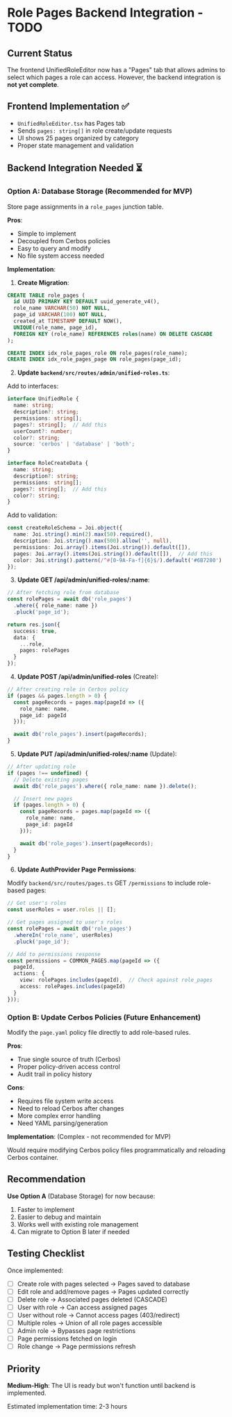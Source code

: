 # Role Pages Backend Integration - TODO

## Current Status

The frontend UnifiedRoleEditor now has a "Pages" tab that allows admins to select which pages a role can access. However, the backend integration is **not yet complete**.

## Frontend Implementation ✅

- `UnifiedRoleEditor.tsx` has Pages tab
- Sends `pages: string[]` in role create/update requests
- UI shows 25 pages organized by category
- Proper state management and validation

## Backend Integration Needed ⏳

### Option A: Database Storage (Recommended for MVP)

Store page assignments in a `role_pages` junction table.

**Pros**:
- Simple to implement
- Decoupled from Cerbos policies
- Easy to query and modify
- No file system access needed

**Implementation**:

1. **Create Migration**:
```sql
CREATE TABLE role_pages (
  id UUID PRIMARY KEY DEFAULT uuid_generate_v4(),
  role_name VARCHAR(50) NOT NULL,
  page_id VARCHAR(100) NOT NULL,
  created_at TIMESTAMP DEFAULT NOW(),
  UNIQUE(role_name, page_id),
  FOREIGN KEY (role_name) REFERENCES roles(name) ON DELETE CASCADE
);

CREATE INDEX idx_role_pages_role ON role_pages(role_name);
CREATE INDEX idx_role_pages_page ON role_pages(page_id);
```

2. **Update `backend/src/routes/admin/unified-roles.ts`**:

Add to interfaces:
```typescript
interface UnifiedRole {
  name: string;
  description?: string;
  permissions: string[];
  pages?: string[];  // Add this
  userCount?: number;
  color?: string;
  source: 'cerbos' | 'database' | 'both';
}

interface RoleCreateData {
  name: string;
  description?: string;
  permissions: string[];
  pages?: string[];  // Add this
  color?: string;
}
```

Add to validation:
```typescript
const createRoleSchema = Joi.object({
  name: Joi.string().min(2).max(50).required(),
  description: Joi.string().max(500).allow('', null),
  permissions: Joi.array().items(Joi.string()).default([]),
  pages: Joi.array().items(Joi.string()).default([]),  // Add this
  color: Joi.string().pattern(/^#[0-9A-Fa-f]{6}$/).default('#6B7280')
});
```

3. **Update GET /api/admin/unified-roles/:name**:
```typescript
// After fetching role from database
const rolePages = await db('role_pages')
  .where({ role_name: name })
  .pluck('page_id');

return res.json({
  success: true,
  data: {
    ...role,
    pages: rolePages
  }
});
```

4. **Update POST /api/admin/unified-roles** (Create):
```typescript
// After creating role in Cerbos policy
if (pages && pages.length > 0) {
  const pageRecords = pages.map(pageId => ({
    role_name: name,
    page_id: pageId
  }));

  await db('role_pages').insert(pageRecords);
}
```

5. **Update PUT /api/admin/unified-roles/:name** (Update):
```typescript
// After updating role
if (pages !== undefined) {
  // Delete existing pages
  await db('role_pages').where({ role_name: name }).delete();

  // Insert new pages
  if (pages.length > 0) {
    const pageRecords = pages.map(pageId => ({
      role_name: name,
      page_id: pageId
    }));

    await db('role_pages').insert(pageRecords);
  }
}
```

6. **Update AuthProvider Page Permissions**:

Modify `backend/src/routes/pages.ts` GET `/permissions` to include role-based pages:

```typescript
// Get user's roles
const userRoles = user.roles || [];

// Get pages assigned to user's roles
const rolePages = await db('role_pages')
  .whereIn('role_name', userRoles)
  .pluck('page_id');

// Add to permissions response
const permissions = COMMON_PAGES.map(pageId => ({
  pageId,
  actions: {
    view: rolePages.includes(pageId),  // Check against role_pages
    access: rolePages.includes(pageId)
  }
}));
```

### Option B: Update Cerbos Policies (Future Enhancement)

Modify the `page.yaml` policy file directly to add role-based rules.

**Pros**:
- True single source of truth (Cerbos)
- Proper policy-driven access control
- Audit trail in policy history

**Cons**:
- Requires file system write access
- Need to reload Cerbos after changes
- More complex error handling
- Need YAML parsing/generation

**Implementation**: (Complex - not recommended for MVP)

Would require modifying Cerbos policy files programmatically and reloading Cerbos container.

## Recommendation

**Use Option A** (Database Storage) for now because:
1. Faster to implement
2. Easier to debug and maintain
3. Works well with existing role management
4. Can migrate to Option B later if needed

## Testing Checklist

Once implemented:
- [ ] Create role with pages selected → Pages saved to database
- [ ] Edit role and add/remove pages → Pages updated correctly
- [ ] Delete role → Associated pages deleted (CASCADE)
- [ ] User with role → Can access assigned pages
- [ ] User without role → Cannot access pages (403/redirect)
- [ ] Multiple roles → Union of all role pages accessible
- [ ] Admin role → Bypasses page restrictions
- [ ] Page permissions fetched on login
- [ ] Role change → Page permissions refresh

## Priority

**Medium-High**: The UI is ready but won't function until backend is implemented.

Estimated implementation time: 2-3 hours
